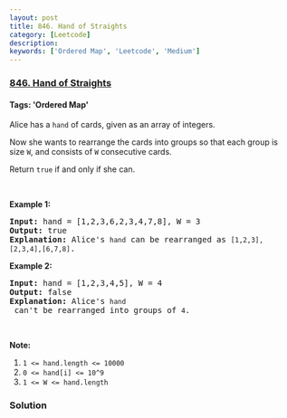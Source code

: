 ```yaml
---
layout: post
title: 846. Hand of Straights
category: [Leetcode]
description: 
keywords: ['Ordered Map', 'Leetcode', 'Medium']
---
```

### [846. Hand of Straights](https://leetcode.com/problems/hand-of-straights)

#### Tags: 'Ordered Map'

<div class="content__u3I1 question-content__JfgR"><div><p>Alice has a <code>hand</code> of cards, given as an array of integers.</p>
<p>Now she wants to rearrange the cards into groups so that each group is size <code>W</code>, and consists of <code>W</code> consecutive cards.</p>
<p>Return <code>true</code> if and only if she can.</p>
<p> </p>
<ol>
</ol>
<p><strong>Example 1:</strong></p>
<pre><strong>Input: </strong>hand = [1,2,3,6,2,3,4,7,8], W = 3
<strong>Output: </strong>true
<strong>Explanation:</strong> Alice's <code>hand</code> can be rearranged as <code>[1,2,3],[2,3,4],[6,7,8]</code>.</pre>
<p><strong>Example 2:</strong></p>
<pre><strong>Input: </strong>hand = [1,2,3,4,5], W = 4
<strong>Output: </strong>false
<strong>Explanation:</strong> Alice's <code>hand</code> can't be rearranged into groups of <code>4</code>.</pre>
<p> </p>
<p><strong>Note:</strong></p>
<ol>
<li><code>1 &lt;= hand.length &lt;= 10000</code></li>
<li><code>0 &lt;= hand[i] &lt;= 10^9</code></li>
<li><code>1 &lt;= W &lt;= hand.length</code></li>
</ol>
</div></div>

### Solution
